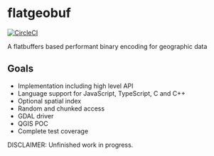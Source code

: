 # flatgeobuf

[![CircleCI](https://circleci.com/gh/bjornharrtell/flatgeobuf.svg?style=svg)](https://circleci.com/gh/bjornharrtell/flatgeobuf)

A flatbuffers based performant binary encoding for geographic data

## Goals

* Implementation including high level API
* Language support for JavaScript, TypeScript, C and C++
* Optional spatial index
* Random and chunked access
* GDAL driver
* QGIS POC
* Complete test coverage

DISCLAIMER: Unfinished work in progress.
